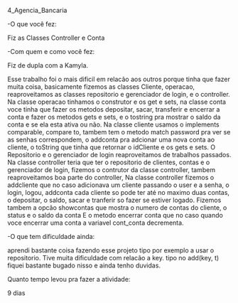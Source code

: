 4_Agencia_Bancaria

-O que você fez:

Fiz as Classes Controller e Conta

-Com quem e como você fez:

Fiz de dupla com a Kamyla.

Esse trabalho foi o mais dificil em relacão aos outros porque tinha que fazer muita coisa, basicamente fizemos as classes Cliente, operacao, reaproveitamos as classes repositorio e gerenciador de login, e o controller.
Na classe operacao tinhamos o construtor e os get e sets, na classe conta voce tinha que fazer os metodos depositar, sacar, transferir e encerrar a conta e fazer os metodos gets e sets, e o tostring pra mostrar o saldo da conta e se ela esta ativa ou não.
Na classe cliente usamos o implements comparable, compare to, tambem tem o metodo match password pra ver se as senhas correspondem, o addconta pra adcionar uma nova conta ao cliente, o toString que tinha que retornar o idCliente e os gets e sets.
O Repositorio e o gerenciador de login reaproveitamos de trabalhos passados.
Na classe controller teria que ter o repositorio de clientes, contas e o gerenciador de login, fizemos o contrutor da classe controller, tambem reaproveitamos boa parte do controller, 
Na classe controller fizemos o addcliente que no caso adicionava um cliente passando o user e a senha,
o login, logou, addconta cada cliente so pode ter até no maximo duas contas, o depositar, o saldo, sacar e tranferir so fazer se estiver logado.
Fizemos tambem a opcão showcontas que mostra o numero de contas do cliente, o status e o saldo da conta 
E o metodo encerrar conta que no caso quando voce encerrar uma conta a variavel cont_conta decrementa.


-O que tem dificuldade ainda:
 
 aprendi bastante coisa fazendo esse projeto tipo por exemplo a usar o repositorio.
 Tive muita dificuldade com relacão a key. tipo no add(key, t) fiquei bastante bugado nisso e ainda tenho duvidas.
  
Quanto tempo levou pra fazer a atividade:

  9 dias
